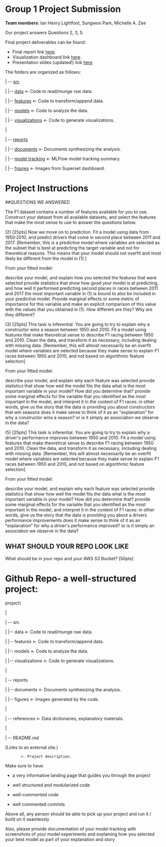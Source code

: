 # Group 1 Project Submission

**Team members**: Ian Henry Lightfoot, Sungwoo Park, Michelle A. Zee

Our project answers Questions 2, 3, 5. 

Final project deliverables can be found:
* Final report link [here](https://docs.google.com/document/d/1r9--d895eDUfna46R_dUtVNab29V3w1jxeD70dXCdtU/edit?usp=sharing).
* Visualization dashboard link [here](http://ec2-3-84-157-243.compute-1.amazonaws.com:8088/r/33).
* Presentation slides (updated!) link [here](https://docs.google.com/presentation/d/1N9R94djlO4Y3IC7WHYJ2YJnBG_CjNYiH5ZXTs52JPcY/edit?usp=sharing)

The folders are organized as follows:


| -- [src](/src)

|     |-- [data](/src/date)            <- Code to read/munge raw data.

|     |-- [features](/src/features)        <- Code to transform/append data.

|     |-- [models](/src/models)          <- Code to analyze the data.

|     |-- [visualizations](/src/models)  <- Code to generate visualizations.

|

| -- [reports](/reports)

|     |-- [documents](/reports/documents)       <- Documents synthesizing the analysis.

|     |-- [model tracking](/reports/model_tracking) <- MLFlow model tracking summary.

|     |-- [figures](reports/figures)         <- Images from Superset dashboard.







# Project Instructions
##QUESTIONS WE ANSWERED

The F1 dataset contains a number of features available for you to use. Construct your dataset from all available datasets, and select the features that make the most sense to use to answer the questions below.

 

(2) [25pts] Now we move on to prediction. Fit a model using data from 1950:2010, and predict drivers that come in second place between 2011 and 2017. [Remember, this is a predictive model where variables are selected as the subset that is best at predicting the target variable and not for theoretical reasons. This means that your model should not overfit and most likely be different from the model in (1).]

From your fitted model:

describe your model, and explain how you selected the features that were selected
provide statistics that show how good your model is at predicting, and how well it performed predicting second places in races between 2011 and 2017
the most important variable in (1) is bound to also be included in your predictive model. Provide marginal effects or some metric of importance for this variable and make an explicit comparison of this value with the values that you obtained in (1). How different are they? Why are they different?
 


(3) [25pts] This task is inferential. You are going to try to explain why a constructor wins a season between 1950 and 2010. Fit a model using features that make theoretical sense to describe F1 racing between 1950 and 2010. Clean the data, and transform it as necessary, including dealing with missing data. [Remember, this will almost necessarily be an overfit model where variables are selected because they make sense to explain F1 races between 1950 and 2010, and not based on algorithmic feature selection]

From your fitted model:

describe your model, and explain why each feature was selected
provide statistics that show how well the model fits the data
what is the most important variable in your model? How did you determine that?
provide some marginal effects for the variable that you identified as the most important in the model, and interpret it in the context of F1 races: in other words, give us the story that the data is providing you about constructors that win seasons
does it make sense to think of it as an "explanation" for why a constructor wins a season? or is it simply an association we observe in the data?
 


(5) [25pts] This task is inferential. You are going to try to explain why a driver's performance improves between 1950 and 2010. Fit a model using features that make theoretical sense to describe F1 racing between 1950 and 2010. Clean the data, and transform it as necessary, including dealing with missing data. [Remember, this will almost necessarily be an overfit model where variables are selected because they make sense to explain F1 races between 1950 and 2010, and not based on algorithmic feature selection]

From your fitted model:

describe your model, and explain why each feature was selected
provide statistics that show how well the model fits the data
what is the most important variable in your model? How did you determine that?
provide some marginal effects for the variable that you identified as the most important in the model, and interpret it in the context of F1 races: in other words, give us the story that the data is providing you about a drivers performance improvements
does it make sense to think of it as an "explanation" for why a driver's performance improved? or is it simply an association we observe in the data?
 
 

## WHAT SHOULD YOUR REPO LOOK LIKE

What should be in your repo and your AWS S3 Bucket? [50pts]

# Github Repo- a well-structured project:

project\

|

| -- src

|     |-- data            <- Code to read/munge raw data.

|     |-- features        <- Code to transform/append data.

|     |-- models          <- Code to analyze the data.

|     |-- visualizations  <- Code to generate visualizations.

|

| -- reports

|     |-- documents       <- Documents synthesizing the analysis.

|     |-- figures         <- Images generated by the code.

|

| -- references           <- Data dictionaries, explanatory materials.

|

| -- README.md

 (Links to an external site.)

           <- Project description.

Make sure to have:

- a very informative landing page that guides you through the project

- well structured and modularized code

- well-commented code

- well commented commits

Above all, any person should be able to pick up your project and run it / build on it seamlessly

Also, please provide documentation of your model tracking with screenshots of your model experiments and explaining how you selected your best model as part of your explanation and story
